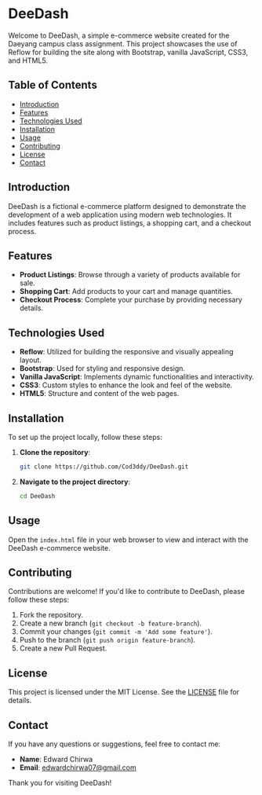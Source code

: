 # DeeDash

Welcome to DeeDash, a simple e-commerce website created for the Daeyang campus class assignment. This project showcases the use of Reflow for building the site along with Bootstrap, vanilla JavaScript, CSS3, and HTML5.

## Table of Contents

- [Introduction](#introduction)
- [Features](#features)
- [Technologies Used](#technologies-used)
- [Installation](#installation)
- [Usage](#usage)
- [Contributing](#contributing)
- [License](#license)
- [Contact](#contact)

## Introduction

DeeDash is a fictional e-commerce platform designed to demonstrate the development of a web application using modern web technologies. It includes features such as product listings, a shopping cart, and a checkout process.

## Features

- **Product Listings**: Browse through a variety of products available for sale.
- **Shopping Cart**: Add products to your cart and manage quantities.
- **Checkout Process**: Complete your purchase by providing necessary details.

## Technologies Used

- **Reflow**: Utilized for building the responsive and visually appealing layout.
- **Bootstrap**: Used for styling and responsive design.
- **Vanilla JavaScript**: Implements dynamic functionalities and interactivity.
- **CSS3**: Custom styles to enhance the look and feel of the website.
- **HTML5**: Structure and content of the web pages.

## Installation

To set up the project locally, follow these steps:

1. **Clone the repository**:
    ```bash
    git clone https://github.com/Cod3ddy/DeeDash.git
    ```
2. **Navigate to the project directory**:
    ```bash
    cd DeeDash 
    ```

## Usage

Open the `index.html` file in your web browser to view and interact with the DeeDash e-commerce website.

## Contributing

Contributions are welcome! If you'd like to contribute to DeeDash, please follow these steps:

1. Fork the repository.
2. Create a new branch (`git checkout -b feature-branch`).
3. Commit your changes (`git commit -m 'Add some feature'`).
4. Push to the branch (`git push origin feature-branch`).
5. Create a new Pull Request.

## License

This project is licensed under the MIT License. See the [LICENSE](LICENSE) file for details.

## Contact

If you have any questions or suggestions, feel free to contact me:

- **Name**: Edward Chirwa
- **Email**: edwardchirwa07@gmail.com

Thank you for visiting DeeDash!
